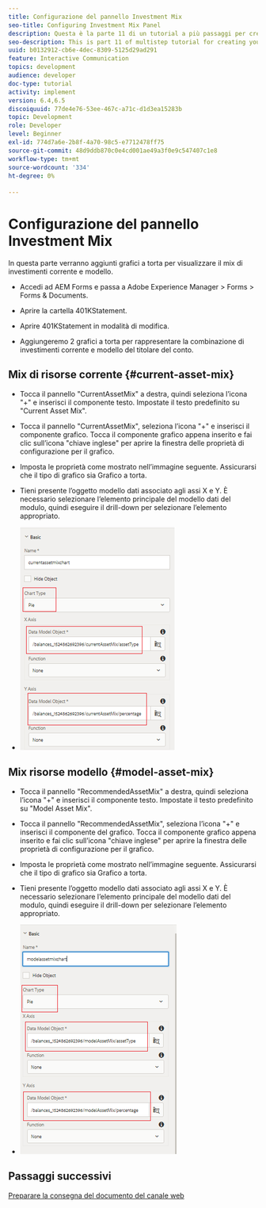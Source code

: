 ```yaml
---
title: Configurazione del pannello Investment Mix
seo-title: Configuring Investment Mix Panel
description: Questa è la parte 11 di un tutorial a più passaggi per creare il tuo primo documento di comunicazione interattiva.In questa parte, aggiungeremo dei grafici a torta per visualizzare il mix di investimenti attuale e di modello.
seo-description: This is part 11 of multistep tutorial for creating your first interactive communications document.In this part, we will add pie charts to display the current and model investment mix.
uuid: b0132912-cb6e-4dec-8309-5125d29ad291
feature: Interactive Communication
topics: development
audience: developer
doc-type: tutorial
activity: implement
version: 6.4,6.5
discoiquuid: 77de4e76-53ee-467c-a71c-d1d3ea15283b
topic: Development
role: Developer
level: Beginner
exl-id: 774d7a6e-2b8f-4a70-98c5-e7712478ff75
source-git-commit: 48d9ddb870c0e4cd001ae49a3f0e9c547407c1e8
workflow-type: tm+mt
source-wordcount: '334'
ht-degree: 0%

---
```


# Configurazione del pannello Investment Mix

In questa parte verranno aggiunti grafici a torta per visualizzare il mix di investimenti corrente e modello.

* Accedi ad AEM Forms e passa a Adobe Experience Manager > Forms > Forms &amp; Documents.

* Aprire la cartella 401KStatement.

* Aprire 401KStatement in modalità di modifica.

* Aggiungeremo 2 grafici a torta per rappresentare la combinazione di investimenti corrente e modello del titolare del conto.

## Mix di risorse corrente {#current-asset-mix}

* Tocca il pannello &quot;CurrentAssetMix&quot; a destra, quindi seleziona l’icona &quot;+&quot; e inserisci il componente testo. Impostate il testo predefinito su &quot;Current Asset Mix&quot;.

* Tocca il pannello &quot;CurrentAssetMix&quot;, seleziona l’icona &quot;+&quot; e inserisci il componente grafico. Tocca il componente grafico appena inserito e fai clic sull’icona &quot;chiave inglese&quot; per aprire la finestra delle proprietà di configurazione per il grafico.

* Imposta le proprietà come mostrato nell’immagine seguente. Assicurarsi che il tipo di grafico sia Grafico a torta.

* Tieni presente l’oggetto modello dati associato agli assi X e Y. È necessario selezionare l’elemento principale del modello dati del modulo, quindi eseguire il drill-down per selezionare l’elemento appropriato.

* ![currentassetmix](assets/currentassetmixchart.png)

## Mix risorse modello {#model-asset-mix}

* Tocca il pannello &quot;RecommendedAssetMix&quot; a destra, quindi seleziona l’icona &quot;+&quot; e inserisci il componente testo. Impostate il testo predefinito su &quot;Model Asset Mix&quot;.

* Tocca il pannello &quot;RecommendedAssetMix&quot;, seleziona l’icona &quot;+&quot; e inserisci il componente del grafico. Tocca il componente grafico appena inserito e fai clic sull’icona &quot;chiave inglese&quot; per aprire la finestra delle proprietà di configurazione per il grafico.

* Imposta le proprietà come mostrato nell’immagine seguente. Assicurarsi che il tipo di grafico sia Grafico a torta.

* Tieni presente l’oggetto modello dati associato agli assi X e Y. È necessario selezionare l’elemento principale del modello dati del modulo, quindi eseguire il drill-down per selezionare l’elemento appropriato.

* ![assettype](assets/modelassettypechart.png)

## Passaggi successivi

[Preparare la consegna del documento del canale web](./parttwelve.md)
